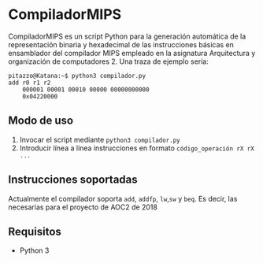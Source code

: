 # CompiladorMIPS

CompiladorMIPS es un script Python para la generación automática de la representación binaria y hexadecimal de las 
instrucciones básicas en ensamblador del compilador MIPS empleado en la asignatura Arquitectura y organización de computadores 2.
Una traza de ejemplo sería:
```
pitazzo@Katana:~$ python3 compilador.py 
add r0 r1 r2
	000001 00001 00010 00000 00000000000
	0x04220000
```

## Modo de uso
1. Invocar el script mediante `python3 compilador.py`
2. Introducir línea a línea instrucciones en formato `código_operación rX rX ...`

## Instrucciones soportadas
Actualmente el compilador soporta `add`, `addfp`, `lw`,`sw` y `beq`. Es decir, las necesarias para el proyecto de AOC2 de 2018

## Requisitos
- Python 3
